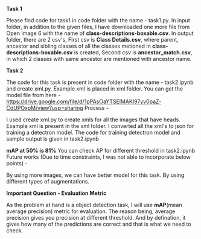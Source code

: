 **Task 1**

  Please find code for task1 in code folder with the name - task1.py.
  In input folder, in addition to the given files, I have downloaded one more file from Open Image 6 with the name of **class-descriptions-boxable.csv**.
  In output folder, there are 2 csv's, First csv is **Class Details.csv**, where parent, ancestor and sibling classes of all the classes metioned in **class-descriptions-boxable.csv** is created, Second csv is **ancestor_match.csv**, in which 2 classes with same ancestor are mentioned with ancestor name.

**Task 2**

 The code for this task is present in code folder with the name - task2.ipynb and create xml.py. Example xml is placed in xml folder.
 You can get the model file from here - https://drive.google.com/file/d/1pPAsOaYTSElMAKI97yv0paZ-CdUPOxpM/view?usp=sharing
 Process - 
 
  I used create xml.py to create xmls for all the images that have heads. Example xml is present in the xml folder.
  I converted all the xml's to json for training a detectron model.
  The code for training detectron model and sample output is given in task2.ipynb
  
  **mAP at 50% is 81%**
  You can check AP for different threshold in task2.ipynb
 Future works (Due to time constraints, I was not able to incorporate below points) -
 
  By using more images, we can have better model for this task.
  By using different types of augmentations.
  
 **Important Question - Evaluation Metric**
 
 As the problem at hand is a object detection task, I will use **mAP**(mean average precision) metric for evaluation. The reason being, average precision gives you precision at different threshold. And by defination, it gives how many of the predictions are correct and that is what we need to check.
